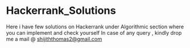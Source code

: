 # Hackerrank_Solutions
Here i have few solutions on Hackerrank under Algorithmic section where you can implement and check yourself 
In case of any query , kindly drop me a mail @ shijiththomas2@gmail.com
